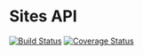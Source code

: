 Sites API
=====

[![Build Status](https://travis-ci.org/henriquecf/Sites.svg?branch=master)](https://travis-ci.org/henriquecf/Sites)
[![Coverage Status](https://coveralls.io/repos/henriquecf/Sites/badge.png?branch=master)](https://coveralls.io/r/henriquecf/Sites?branch=master)

